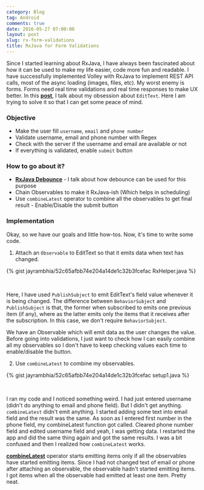 ```yaml
---
category: Blog
tag: Android
comments: true
date: 2016-05-27 07:00:00
layout: post
slug: rx-form-validations
title: RxJava for Form Validations
---
```


Since I started learning about RxJava, I have always been fascinated about how it can be used to make my life easier, code more fun and readable. I have successfully implemented Volley with RxJava to implement REST API calls, most of the async loading (images, files, etc). My worst enemy is forms. Forms need real time validations and real time responses to make UX better. In this **[post](/notes/rxjava-debounce)**, I talk about my obsession about `EditText`. Here I am trying to solve it so that I can get some peace of mind.

### Objective

 - Make the user fill `username`, `email` and `phone number`
 - Validate username, email and phone number with Regex
 - Check with the server if the username and email are available or not
 - If everything is validated, enable `submit` button

### How to go about it?

 - **[RxJava Debounce](/notes/rxjava-debounce)** - I talk about how debounce can be used for this purpose
 - Chain Observables to make it RxJava-ish (Which helps in scheduling)
 - Use `combineLatest` operator to combine all the observables to get final result - Enable/Disable the submit button

### Implementation

Okay, so we have our goals and little how-tos. Now, it's time to write some code.

1. Attach an `Observable` to EditText so that it emits data when text has changed.

{% gist jayrambhia/52c65afbb74e204a14de1c32b3fcefac RxHelper.java %}

<br/>

Here, I have used `PublishSubject` to emit EditText's field value whenever it is being changed. The difference between `BehaviorSubject` and `PublishSubject` is that, the former when subscribed to emits one previous item (if any), where as the latter emits only the items that it receives after the subscription. In this case, we don't require `BehaviorSubject`.

We have an Observable which will emit data as the user changes the value. Before going into validations, I just want to check how I can easily combine all my observables so I don't have to keep checking values each time to enable/disable the button.

2. Use `combineLatest` to combine my observables.

{% gist jayrambhia/52c65afbb74e204a14de1c32b3fcefac setup1.java %}

<br/>

I ran my code and I noticed something weird. I had just entered username (didn't do anything to email and phone field). But I didn't get anything. `combineLatest` didn't emit anything. I started adding some text into email field and the result was the same. As soon as I entered first number in the phone field, my combineLatest function got called. Cleared phone number field and edited username field and yeah, I was getting data. I restarted the app and did the same thing again and got the same results. I was a bit confused and then I realized how `combineLatest` works.

**[combineLatest](http://reactivex.io/documentation/operators/combinelatest.html)** operator starts emitting items only if all the observables have started emitting items. Since I had not changed text of email or phone after attaching an observable, the observable hadn't started emitting items. I got items when all the observable had emitted at least one item. Pretty neat.

